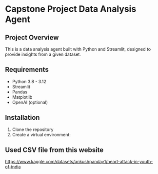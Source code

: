 # Capstone Project Data Analysis Agent

## Project Overview
This is a data analysis agent built with Python and Streamlit, designed to provide insights from a given dataset.

## Requirements
- Python 3.8 - 3.12
- Streamlit
- Pandas
- Matplotlib
- OpenAI (optional)

## Installation
1. Clone the repository
2. Create a virtual environment:

## Used CSV file from this website
https://www.kaggle.com/datasets/ankushpanday1/heart-attack-in-youth-of-india
